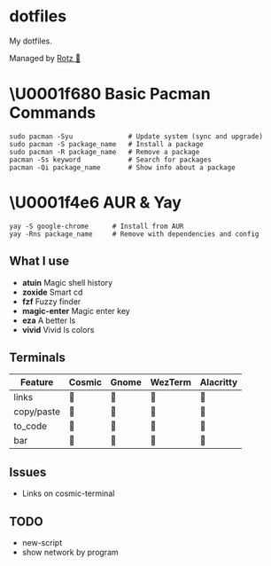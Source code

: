 # dotfiles

My dotfiles.

Managed by [Rotz 👃](https://volllly.github.io/rotz/)

# \U0001f680 Basic Pacman Commands

```
sudo pacman -Syu              # Update system (sync and upgrade)
sudo pacman -S package_name   # Install a package
sudo pacman -R package_name   # Remove a package
pacman -Ss keyword            # Search for packages
pacman -Qi package_name       # Show info about a package
```

# \U0001f4e6 AUR & Yay
```
yay -S google-chrome      # Install from AUR
yay -Rns package_name     # Remove with dependencies and config
```

## What I use

- **atuin** Magic shell history
- **zoxide** Smart cd
- **fzf** Fuzzy finder
- **magic-enter** Magic enter key
- **eza** A better ls
- **vivid** Vivid ls colors

## Terminals

| Feature | Cosmic | Gnome | WezTerm | Alacritty |
|---------|--------|-------|---------|-----------|
| links   |       |      |        |  |
| copy/paste|     |      |        |  |
| to_code |       |      |        |  |
| bar     |       |      |        |  |



## Issues
- Links on cosmic-terminal

## TODO
- new-script
- show network by program

